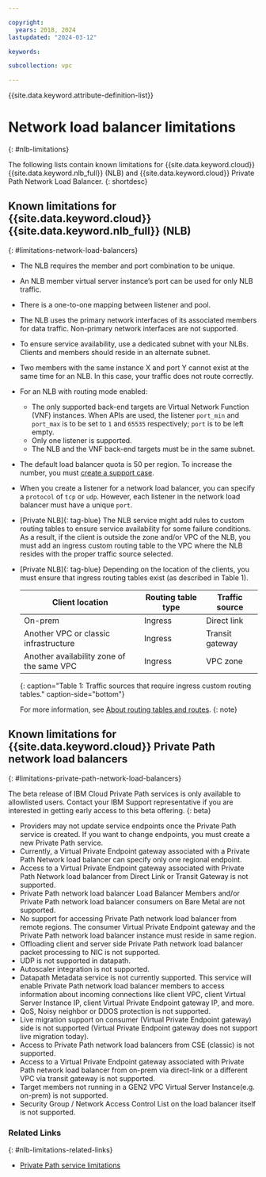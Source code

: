 ```yaml
---

copyright:
  years: 2018, 2024
lastupdated: "2024-03-12"

keywords:

subcollection: vpc

---
```


{{site.data.keyword.attribute-definition-list}}

# Network load balancer limitations
{: #nlb-limitations}

The following lists contain known limitations for {{site.data.keyword.cloud}} {{site.data.keyword.nlb_full}} (NLB) and {{site.data.keyword.cloud}} Private Path Network Load Balancer.
{: shortdesc}

## Known limitations for {{site.data.keyword.cloud}} {{site.data.keyword.nlb_full}} (NLB)
{: #limitations-network-load-balancers}

* The NLB requires the member and port combination to be unique.
* An NLB member virtual server instance’s port can be used for only NLB traffic.
* There is a one-to-one mapping between listener and pool.
* The NLB uses the primary network interfaces of its associated members for data traffic. Non-primary network interfaces are not supported.
* To ensure service availability, use a dedicated subnet with your NLBs. Clients and members should reside in an alternate subnet.
* Two members with the same instance X and port Y cannot exist at the same time for an NLB. In this case, your traffic does not route correctly.
* For an NLB with routing mode enabled:
   * The only supported back-end targets are Virtual Network Function (VNF) instances. When APIs are used, the listener `port_min` and `port_max` is to be set to `1` and `65535` respectively; `port` is to be left empty.
   * Only one listener is supported.
   * The NLB and the VNF back-end targets must be in the same subnet.
* The default load balancer quota is 50 per region. To increase the number, you must [create a support case](/docs/get-support?topic=get-support-open-case).
* When you create a listener for a network load balancer, you can specify a `protocol` of `tcp` or `udp`. However, each listener in the network load balancer must have a unique `port`. 
* [Private NLB]{: tag-blue} The NLB service might add rules to custom routing tables to ensure service availability for some failure conditions. As a result, if the client is outside the zone and/or VPC of the NLB, you must add an ingress custom routing table to the VPC where the NLB resides with the proper traffic source selected.
* [Private NLB]{: tag-blue} Depending on the location of the clients, you must ensure that ingress routing tables exist (as described in Table 1).

   | Client location | Routing table type | Traffic source |
   |----|----|----|
   | On-prem | Ingress | Direct link |
   | Another VPC or classic infrastructure | Ingress | Transit gateway |
   | Another availability zone of the same VPC | Ingress | VPC zone |
   {: caption="Table 1: Traffic sources that require ingress custom routing tables." caption-side="bottom"}

   For more information, see [About routing tables and routes](/docs/vpc?topic=vpc-about-custom-routes).
   {: note}  

## Known limitations for {{site.data.keyword.cloud}} Private Path network load balancers
{: #limitations-private-path-network-load-balancers}

The beta release of IBM Cloud Private Path services is only available to allowlisted users. Contact your IBM Support representative if you are interested in getting early access to this beta offering.
{: beta}

* Providers may not update service endpoints once the Private Path service is created. If you want to change endpoints, you must create a new Private Path service.
* Currently, a Virtual Private Endpoint gateway associated with a Private Path Network load balancer can specify only one regional endpoint. 
* Access to a Virtual Private Endpoint gateway associated with Private Path Network load balancer from Direct Link or Transit Gateway is not supported.
* Private Path network load balancer Load Balancer Members and/or Private Path network load balancer consumers on Bare Metal are not supported.
* No support for accessing Private Path network load balancer from remote regions. The consumer Virtual Private Endpoint gateway and the Private Path network load balancer instance must reside in same region. 
* Offloading client and server side Private Path network load balancer packet processing to NIC is not supported.
* UDP is not supported in datapath.
* Autoscaler integration is not supported.
* Datapath Metadata service is not currently supported. This service will enable Private Path network load balancer members to access information about incoming connections like client VPC, client Virtual Server Instance IP, client Virtual Private Endpoint gateway IP, and more. 
* QoS, Noisy neighbor or DDOS protection is not supported.
* Live migration support on consumer (Virtual Private Endpoint gateway) side is not supported (Virtual Private Endpoint gateway does not support live migration today).
* Access to Private Path network load balancers from CSE (classic) is not supported.
* Access to a Virtual Private Endpoint gateway associated with Private Path network load balancer from on-prem via direct-link or a different VPC via transit gateway is not supported.
* Target members not running in a GEN2 VPC Virtual Server Instance(e.g. on-prem) is not supported.
* Security Group / Network Access Control List on the load balancer itself is not supported.

### Related Links
{: #nlb-limitations-related-links}

* [Private Path service limitations](/docs/vpc?topic=vpc-ppsg-limitations)
